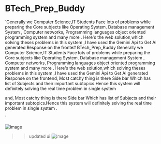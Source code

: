 ﻿# BTech_Prep_Buddy
 `Generally we Computer Science,IT Students Face lots of problems while preparing the Core subjects like Operating System, Database management System , Computer networks, Programming languages object oriented programming system and many more .
    Here's the web solution,which solving theses problems in this system ,I have used the Gemini Api to Get Ai generated Response on the fronte# BTech_Prep_Buddy
  Generally we Computer Science,IT Students Face lots of problems while preparing the Core subjects like Operating System, Database management System , Computer networks, Programming languages object oriented programming system and many more .
    Here's the web solution,which solving theses problems in this system ,I have used the Gemini Api to Get Ai generated Response on the frontend, Most catchy thing is there Side bar Which has list of Subjects and their important subtopics.Hence this system will definitely solving the real time problem in single system 

and, Most catchy thing is there Side bar Which has list of Subjects and their important subtopics.Hence this system will definitely solving the real time problem in single system .

`

![image](https://github.com/user-attachments/assets/26a4e934-ab15-4f7f-b9bb-8caea1267745)

>>updated ui 
![image](https://github.com/user-attachments/assets/7913b1d6-b6ec-452e-b10e-9fd80d0b478a)


